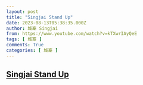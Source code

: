 ```yaml
---
layout: post
title: "Singjai Stand Up"
date: 2023-08-13T05:38:35.000Z
author: 城寨 Singjai
from: https://www.youtube.com/watch?v=kTXwrIAyQeE
tags: [ 城寨 ]
comments: True
categories: [ 城寨 ]
---
```

<!--1691905115000-->
[Singjai Stand Up](https://www.youtube.com/watch?v=kTXwrIAyQeE)
------

<div>

</div>
